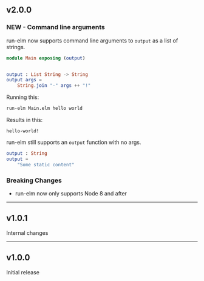 ## v2.0.0

### NEW - Command line arguments

run-elm now supports command line arguments to `output` as a list of strings.

```elm
module Main exposing (output)


output : List String -> String
output args =
    String.join "-" args ++ "!"
```

Running this:

```bash
run-elm Main.elm hello world
```

Results in this:

```
hello-world!
```

run-elm still supports an `output` function with no args.

```elm
output : String
output =
    "Some static content"
```

### Breaking Changes

* run-elm now only supports Node 8 and after

---

## v1.0.1

Internal changes

---

## v1.0.0

Initial release
